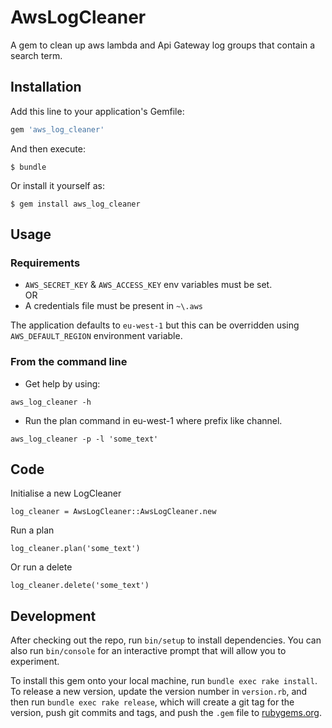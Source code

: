 # AwsLogCleaner

A gem to clean up aws lambda and Api Gateway log groups that contain a search term.

## Installation

Add this line to your application's Gemfile:

```ruby
gem 'aws_log_cleaner'
```

And then execute:

    $ bundle

Or install it yourself as:

    $ gem install aws_log_cleaner

## Usage

### Requirements

* `AWS_SECRET_KEY` & `AWS_ACCESS_KEY` env variables must be set.  
OR
* A credentials file must be present in  `~\.aws`

The application defaults to `eu-west-1` but this can be overridden using `AWS_DEFAULT_REGION` environment variable.

### From the command line

* Get help by using:

`aws_log_cleaner -h`

* Run the plan command in eu-west-1 where prefix like channel.

`aws_log_cleaner -p -l 'some_text'`

## Code 

Initialise a new LogCleaner 

`log_cleaner = AwsLogCleaner::AwsLogCleaner.new`

Run a plan

`log_cleaner.plan('some_text')`

Or run a delete 

`log_cleaner.delete('some_text')`

## Development

After checking out the repo, run `bin/setup` to install dependencies. You can also run `bin/console` for an interactive prompt that will allow you to experiment.

To install this gem onto your local machine, run `bundle exec rake install`. To release a new version, update the version number in `version.rb`, and then run `bundle exec rake release`, which will create a git tag for the version, push git commits and tags, and push the `.gem` file to [rubygems.org](https://rubygems.org).